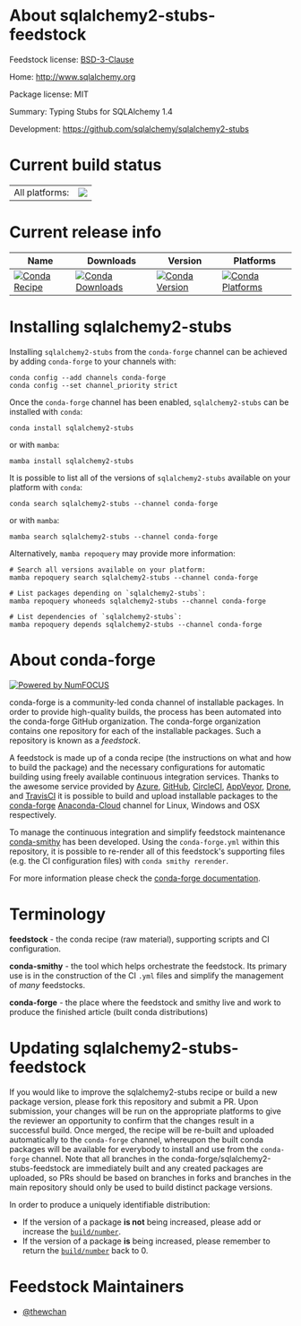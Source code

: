 About sqlalchemy2-stubs-feedstock
=================================

Feedstock license: [BSD-3-Clause](https://github.com/conda-forge/sqlalchemy2-stubs-feedstock/blob/main/LICENSE.txt)

Home: http://www.sqlalchemy.org

Package license: MIT

Summary: Typing Stubs for SQLAlchemy 1.4

Development: https://github.com/sqlalchemy/sqlalchemy2-stubs

Current build status
====================


<table><tr><td>All platforms:</td>
    <td>
      <a href="https://dev.azure.com/conda-forge/feedstock-builds/_build/latest?definitionId=13718&branchName=main">
        <img src="https://dev.azure.com/conda-forge/feedstock-builds/_apis/build/status/sqlalchemy2-stubs-feedstock?branchName=main">
      </a>
    </td>
  </tr>
</table>

Current release info
====================

| Name | Downloads | Version | Platforms |
| --- | --- | --- | --- |
| [![Conda Recipe](https://img.shields.io/badge/recipe-sqlalchemy2--stubs-green.svg)](https://anaconda.org/conda-forge/sqlalchemy2-stubs) | [![Conda Downloads](https://img.shields.io/conda/dn/conda-forge/sqlalchemy2-stubs.svg)](https://anaconda.org/conda-forge/sqlalchemy2-stubs) | [![Conda Version](https://img.shields.io/conda/vn/conda-forge/sqlalchemy2-stubs.svg)](https://anaconda.org/conda-forge/sqlalchemy2-stubs) | [![Conda Platforms](https://img.shields.io/conda/pn/conda-forge/sqlalchemy2-stubs.svg)](https://anaconda.org/conda-forge/sqlalchemy2-stubs) |

Installing sqlalchemy2-stubs
============================

Installing `sqlalchemy2-stubs` from the `conda-forge` channel can be achieved by adding `conda-forge` to your channels with:

```
conda config --add channels conda-forge
conda config --set channel_priority strict
```

Once the `conda-forge` channel has been enabled, `sqlalchemy2-stubs` can be installed with `conda`:

```
conda install sqlalchemy2-stubs
```

or with `mamba`:

```
mamba install sqlalchemy2-stubs
```

It is possible to list all of the versions of `sqlalchemy2-stubs` available on your platform with `conda`:

```
conda search sqlalchemy2-stubs --channel conda-forge
```

or with `mamba`:

```
mamba search sqlalchemy2-stubs --channel conda-forge
```

Alternatively, `mamba repoquery` may provide more information:

```
# Search all versions available on your platform:
mamba repoquery search sqlalchemy2-stubs --channel conda-forge

# List packages depending on `sqlalchemy2-stubs`:
mamba repoquery whoneeds sqlalchemy2-stubs --channel conda-forge

# List dependencies of `sqlalchemy2-stubs`:
mamba repoquery depends sqlalchemy2-stubs --channel conda-forge
```


About conda-forge
=================

[![Powered by
NumFOCUS](https://img.shields.io/badge/powered%20by-NumFOCUS-orange.svg?style=flat&colorA=E1523D&colorB=007D8A)](https://numfocus.org)

conda-forge is a community-led conda channel of installable packages.
In order to provide high-quality builds, the process has been automated into the
conda-forge GitHub organization. The conda-forge organization contains one repository
for each of the installable packages. Such a repository is known as a *feedstock*.

A feedstock is made up of a conda recipe (the instructions on what and how to build
the package) and the necessary configurations for automatic building using freely
available continuous integration services. Thanks to the awesome service provided by
[Azure](https://azure.microsoft.com/en-us/services/devops/), [GitHub](https://github.com/),
[CircleCI](https://circleci.com/), [AppVeyor](https://www.appveyor.com/),
[Drone](https://cloud.drone.io/welcome), and [TravisCI](https://travis-ci.com/)
it is possible to build and upload installable packages to the
[conda-forge](https://anaconda.org/conda-forge) [Anaconda-Cloud](https://anaconda.org/)
channel for Linux, Windows and OSX respectively.

To manage the continuous integration and simplify feedstock maintenance
[conda-smithy](https://github.com/conda-forge/conda-smithy) has been developed.
Using the ``conda-forge.yml`` within this repository, it is possible to re-render all of
this feedstock's supporting files (e.g. the CI configuration files) with ``conda smithy rerender``.

For more information please check the [conda-forge documentation](https://conda-forge.org/docs/).

Terminology
===========

**feedstock** - the conda recipe (raw material), supporting scripts and CI configuration.

**conda-smithy** - the tool which helps orchestrate the feedstock.
                   Its primary use is in the construction of the CI ``.yml`` files
                   and simplify the management of *many* feedstocks.

**conda-forge** - the place where the feedstock and smithy live and work to
                  produce the finished article (built conda distributions)


Updating sqlalchemy2-stubs-feedstock
====================================

If you would like to improve the sqlalchemy2-stubs recipe or build a new
package version, please fork this repository and submit a PR. Upon submission,
your changes will be run on the appropriate platforms to give the reviewer an
opportunity to confirm that the changes result in a successful build. Once
merged, the recipe will be re-built and uploaded automatically to the
`conda-forge` channel, whereupon the built conda packages will be available for
everybody to install and use from the `conda-forge` channel.
Note that all branches in the conda-forge/sqlalchemy2-stubs-feedstock are
immediately built and any created packages are uploaded, so PRs should be based
on branches in forks and branches in the main repository should only be used to
build distinct package versions.

In order to produce a uniquely identifiable distribution:
 * If the version of a package **is not** being increased, please add or increase
   the [``build/number``](https://docs.conda.io/projects/conda-build/en/latest/resources/define-metadata.html#build-number-and-string).
 * If the version of a package **is** being increased, please remember to return
   the [``build/number``](https://docs.conda.io/projects/conda-build/en/latest/resources/define-metadata.html#build-number-and-string)
   back to 0.

Feedstock Maintainers
=====================

* [@thewchan](https://github.com/thewchan/)

